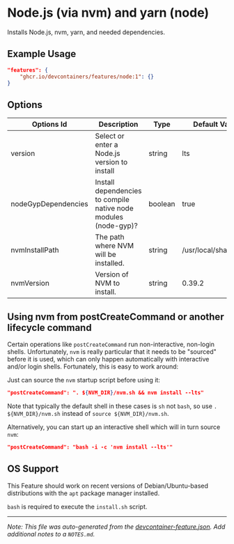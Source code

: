 

# Node.js (via nvm) and yarn (node)

Installs Node.js, nvm, yarn, and needed dependencies.

## Example Usage

```json
"features": {
    "ghcr.io/devcontainers/features/node:1": {}
}
```

## Options

| Options Id | Description | Type | Default Value |
|-----|-----|-----|-----|
| version | Select or enter a Node.js version to install | string | lts |
| nodeGypDependencies | Install dependencies to compile native node modules (node-gyp)? | boolean | true |
| nvmInstallPath | The path where NVM will be installed. | string | /usr/local/share/nvm |
| nvmVersion | Version of NVM to install. | string | 0.39.2 |

## Using nvm from postCreateCommand or another lifecycle command

Certain operations like `postCreateCommand` run non-interactive, non-login shells. Unfortunately, `nvm` is really particular that it needs to be "sourced" before it is used, which can only happen automatically with interactive and/or login shells. Fortunately, this is easy to work around:

Just can source the `nvm` startup script before using it:

```json
"postCreateCommand": ". ${NVM_DIR}/nvm.sh && nvm install --lts"
```

Note that typically the default shell in these cases is `sh` not `bash`, so use `. ${NVM_DIR}/nvm.sh` instead of `source ${NVM_DIR}/nvm.sh`.

Alternatively, you can start up an interactive shell which will in turn source `nvm`:

```json
"postCreateCommand": "bash -i -c 'nvm install --lts'"
```



## OS Support

This Feature should work on recent versions of Debian/Ubuntu-based distributions with the `apt` package manager installed.

`bash` is required to execute the `install.sh` script.


---

_Note: This file was auto-generated from the [devcontainer-feature.json](https://github.com/devcontainers/features/blob/main/src/node/devcontainer-feature.json).  Add additional notes to a `NOTES.md`._
